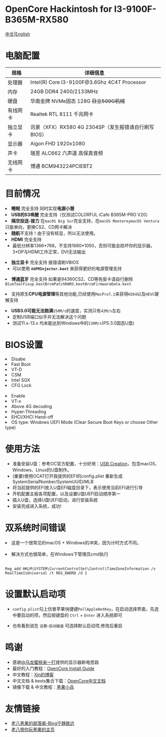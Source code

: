 # OpenCore Hackintosh for I3-9100F-B365M-RX580
<a href='README.md'>中文</a>|<a href='README-en.md'>English</a></br>
# 电脑配置
<table>
<thead>
<tr>
<th>规格</th>
<th>详细信息</th>
</tr>
</thead>
<tbody>
<tr>
<td>处理器</td>
<td>Intel(R) Core I3-9100F@3.6Ghz 4C4T Processor</td>
</tr>
<tr>
<td>内存</td>
<td>24GB DDR4 2400/2133MHz</td>
</tr>
<tr>
<td>硬盘</td>
<td>华南金牌 NVMe固态 128G <del>日立500G机械</del></td>
</tr>
<tr>
<td>有线网卡</td>
<td>Realtek RTL 8111 千兆网卡</td>
</tr>
<tr>
<td>独立显卡</td>
<td>讯景（XFX）RX580 4G 2304SP（发生报错请自行刷写BIOS）</td>
</tr>
<tr>
<td>显示器</td>
<td>Aigon FHD 1920x1080</td>
</tr>
<tr>
<td>声卡</td>
<td>瑞昱 ALC662 六声道 高保真音频</td>
</tr>
<tr>
<td>无线网卡</td>
<td>博通 BCM943224PCIEBT2</td>
</tr>
</tbody>
</table>

# 目前情况
<ul dir="auto">
</ul>
</li>
<li><strong>睡眠</strong> 完全支持 同时实现<strong>电源小憩</strong></li>
</ul>
</li>
<li><strong>USB的S3唤醒</strong> 完全支持（仅测试COLORFUL iCafe B365M-PRO V20）</li>
</ul>
</li>
<li><strong>隔空投送-接力</strong> 在<code>macOS Big Sur</code>完全支持，在<code>macOS Monterey</code><code>macOS Ventura</code>只能单向，更换CS2、CD网卡解决</li>
</ul>
</li>
<li><strong>随航</strong>不支持！由于没有核显，所以无法使用。</li>
</ul>
</li>
<li><strong>HDMI</strong> 完全支持
<ul dir="auto">
<li>最低分辨率1366*768，不支持1680*1050，否则可能会损坏你的显示器。3*DP与HDMI工作正常，DVI无法输出</li>
</ul>
</li>
<li><strong>独立显卡</strong> 完全支持  报错请刷VBIOS
<ul dir="auto">
<li>可以使用 <code><strong>AGPMInjector.kext</strong></code> 来获得更好的电源管理支持</li>
</ul>
</li>
<ul dir="auto">
</ul>
</li>
<li><strong>博通蓝牙</strong> 完全支持 如果是94360CS2、CD等免驱卡请自行删除<code>BlueToolFixup.kext</code><code>BrcmPatchRAM3.kext</code><code>BrcmFirmwareData.kext</code>
<ul dir="auto"> 
</ul>
</li>
<li>支持原生<strong>CPU电源管理</strong>等其他功能,已经使用<code>MacPro7,1</code>来获得<code>H264</code>以及<code>HEVC</code>硬解支持</li>
</ul>
<ul dir="auto"> 
</ul>
</li>
<li><strong>USB3.0可能无法跑满</strong><code>150M/s</code>的速度，实测只有<code>42M/s</code>左右
<ul dir="auto">
  <li>定制USB端口似乎并无法解决这个问题</li>
  <li>测试11.x-13.x 均未能达到Windows中的<code>130M/s</code>(PS:3.0固态U盘)</li>
</ul>
</li>

# BIOS设置
<li>Disabe</li>
<li>Fast Boot</li>
<li>VT-D</li>
<li>CSM</li>
<li>Intel SGX</li>
<li>CFG Lock</li>
</br>
<li>Enable</li>
<li>VT-x</li>
<li>Above 4G decoding</li>
<li>Hyper-Threading</li>
<li>EHCI/XHCI Hand-off</li>
<li>OS type: Windows UEFI Mode (Clear Secure Boot Keys or choose Other type)</li>

# 使用方法
<ul dir="auto">
<li>准备安装U盘：参考OC官方配置，十分好用：<a href="https://dortania.github.io/OpenCore-Install-Guide/installer-guide/mac-install.html#setting-up-opencore-s-efi-environment" rel="nofollow">USB Creation</a>，包含macOS、Windows、Linux的U盘制作。</li>
<li>(重要)使用OCAT打开我提供的EFI的config.plist 重新生成SystemSerialNumber/SystemUUID/MLB</li>
<li>将当前提供的EFI放入U盘EFI磁盘目录下，表示使用当前EFI进行引导</li>
<li>开机配置主板各项配置，以及设置U盘UEFI启动顺序第一</li>
<li>插入U盘，选择U盘UEFI启动，进行安装系统</li>
<li>安装完成进入系统，成功!</li>
</ul>

# 双系统时间错误
<li>这是一个很常见的macOS + Windows的冲突，因为计时方式不同。</li></br>
<li>解决方式也很简单，在Windows下管理员cmd执行</li></br>
<div class="snippet-clipboard-content notranslate position-relative overflow-auto" data-snippet-clipboard-copy-content="Reg add HKLM\SYSTEM\CurrentControlSet\Control\TimeZoneInformation /v RealTimeIsUniversal /t REG_DWORD /d 1"><pre class="notranslate"><code>Reg add HKLM\SYSTEM\CurrentControlSet\Control\TimeZoneInformation /v RealTimeIsUniversal /t REG_DWORD /d 1</code></pre></div>

# 设置默认启动项
<ul dir="auto">
<li>
<p dir="auto"><code>config.plist</code>勾上仿冒苹果快捷键<code>PollAppleHotKey</code>，在启动选择界面，先选中要启动的项，然后按键盘的 <code>Ctrl</code> + <code>Enter</code> 进入系统即可</p>
</li>
<li>
<p dir="auto">也有看到说在 <code>设置</code>-<code>启动磁盘</code> 可选择默认启动项,修改后重启</p>
</li>
</ul>

# 鸣谢
<ul dir="auto">
<li>感谢<a href='https://space.bilibili.com/244390800'>@乌龙蜜桃来一打</a>提供的显示器断电思路</li>
<li>最好的入门教程：<a href="https://dortania.github.io/OpenCore-Install-Guide/" rel="nofollow">OpenCore Install Guide</a></li>
<li>中文教程：<a href="https://blog.xjn819.com/post/opencore-guide.html" rel="nofollow">Xjn的博客</a></li>
<li>中文文档 &amp; kexts集合下载：<a href="https://oc.skk.moe/" rel="nofollow">OpenCore中文文档</a></li>
<li>镜像下载 &amp; 中文教程：<a href="http://blog.daliansky.net" rel="nofollow">黑果小兵</a></li>
</ul>

# 友情链接
<li><a href='https://apple.laobamac.fun/'>老八黑果的部落阁-Blog宁静致远</a></li>
<li><a href='https://space.bilibili.com/504306154/'>老八带你玩黑果的主页</a></li>
